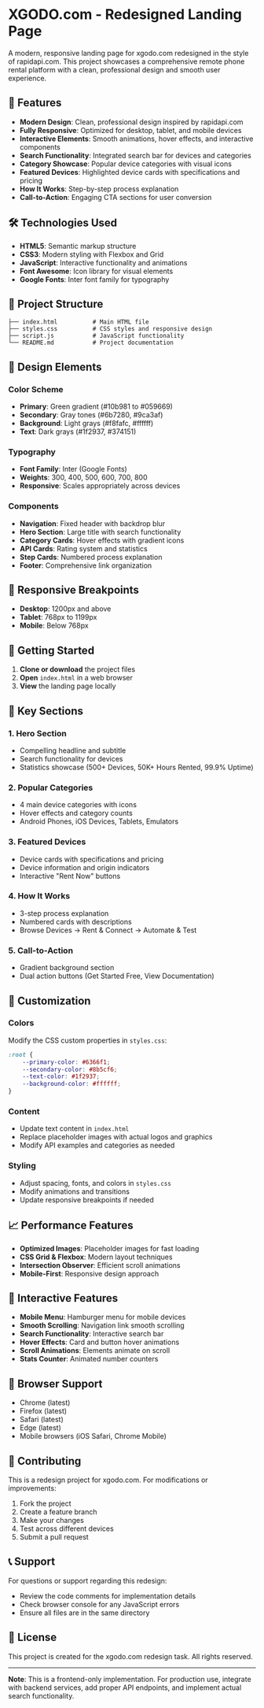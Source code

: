 # XGODO.com - Redesigned Landing Page

A modern, responsive landing page for xgodo.com redesigned in the style of rapidapi.com. This project showcases a comprehensive remote phone rental platform with a clean, professional design and smooth user experience.

## 🚀 Features

- **Modern Design**: Clean, professional design inspired by rapidapi.com
- **Fully Responsive**: Optimized for desktop, tablet, and mobile devices
- **Interactive Elements**: Smooth animations, hover effects, and interactive components
- **Search Functionality**: Integrated search bar for devices and categories
- **Category Showcase**: Popular device categories with visual icons
- **Featured Devices**: Highlighted device cards with specifications and pricing
- **How It Works**: Step-by-step process explanation
- **Call-to-Action**: Engaging CTA sections for user conversion

## 🛠️ Technologies Used

- **HTML5**: Semantic markup structure
- **CSS3**: Modern styling with Flexbox and Grid
- **JavaScript**: Interactive functionality and animations
- **Font Awesome**: Icon library for visual elements
- **Google Fonts**: Inter font family for typography

## 📁 Project Structure

```
├── index.html          # Main HTML file
├── styles.css          # CSS styles and responsive design
├── script.js           # JavaScript functionality
└── README.md           # Project documentation
```

## 🎨 Design Elements

### Color Scheme

- **Primary**: Green gradient (#10b981 to #059669)
- **Secondary**: Gray tones (#6b7280, #9ca3af)
- **Background**: Light grays (#f8fafc, #ffffff)
- **Text**: Dark grays (#1f2937, #374151)

### Typography

- **Font Family**: Inter (Google Fonts)
- **Weights**: 300, 400, 500, 600, 700, 800
- **Responsive**: Scales appropriately across devices

### Components

- **Navigation**: Fixed header with backdrop blur
- **Hero Section**: Large title with search functionality
- **Category Cards**: Hover effects with gradient icons
- **API Cards**: Rating system and statistics
- **Step Cards**: Numbered process explanation
- **Footer**: Comprehensive link organization

## 📱 Responsive Breakpoints

- **Desktop**: 1200px and above
- **Tablet**: 768px to 1199px
- **Mobile**: Below 768px

## 🚀 Getting Started

1. **Clone or download** the project files
2. **Open** `index.html` in a web browser
3. **View** the landing page locally

## 🎯 Key Sections

### 1. Hero Section

- Compelling headline and subtitle
- Search functionality for devices
- Statistics showcase (500+ Devices, 50K+ Hours Rented, 99.9% Uptime)

### 2. Popular Categories

- 4 main device categories with icons
- Hover effects and category counts
- Android Phones, iOS Devices, Tablets, Emulators

### 3. Featured Devices

- Device cards with specifications and pricing
- Device information and origin indicators
- Interactive "Rent Now" buttons

### 4. How It Works

- 3-step process explanation
- Numbered cards with descriptions
- Browse Devices → Rent & Connect → Automate & Test

### 5. Call-to-Action

- Gradient background section
- Dual action buttons (Get Started Free, View Documentation)

## 🔧 Customization

### Colors

Modify the CSS custom properties in `styles.css`:

```css
:root {
	--primary-color: #6366f1;
	--secondary-color: #8b5cf6;
	--text-color: #1f2937;
	--background-color: #ffffff;
}
```

### Content

- Update text content in `index.html`
- Replace placeholder images with actual logos and graphics
- Modify API examples and categories as needed

### Styling

- Adjust spacing, fonts, and colors in `styles.css`
- Modify animations and transitions
- Update responsive breakpoints if needed

## 📈 Performance Features

- **Optimized Images**: Placeholder images for fast loading
- **CSS Grid & Flexbox**: Modern layout techniques
- **Intersection Observer**: Efficient scroll animations
- **Mobile-First**: Responsive design approach

## 🌟 Interactive Features

- **Mobile Menu**: Hamburger menu for mobile devices
- **Smooth Scrolling**: Navigation link smooth scrolling
- **Search Functionality**: Interactive search bar
- **Hover Effects**: Card and button hover animations
- **Scroll Animations**: Elements animate on scroll
- **Stats Counter**: Animated number counters

## 📄 Browser Support

- Chrome (latest)
- Firefox (latest)
- Safari (latest)
- Edge (latest)
- Mobile browsers (iOS Safari, Chrome Mobile)

## 🤝 Contributing

This is a redesign project for xgodo.com. For modifications or improvements:

1. Fork the project
2. Create a feature branch
3. Make your changes
4. Test across different devices
5. Submit a pull request

## 📞 Support

For questions or support regarding this redesign:

- Review the code comments for implementation details
- Check browser console for any JavaScript errors
- Ensure all files are in the same directory

## 📄 License

This project is created for the xgodo.com redesign task. All rights reserved.

---

**Note**: This is a frontend-only implementation. For production use, integrate with backend services, add proper API endpoints, and implement actual search functionality.
